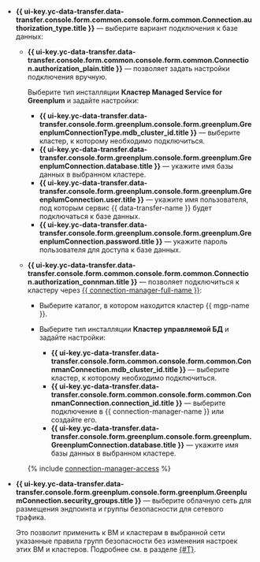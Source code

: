 
* **{{ ui-key.yc-data-transfer.data-transfer.console.form.common.console.form.common.Connection.authorization_type.title }}** — выберите вариант подключения к базе данных:

  * **{{ ui-key.yc-data-transfer.data-transfer.console.form.common.console.form.common.Connection.authorization_plain.title }}** — позволяет задать настройки подключения вручную.

    Выберите тип инсталляции **Кластер Managed Service for Greenplum** и задайте настройки:

      * **{{ ui-key.yc-data-transfer.data-transfer.console.form.greenplum.console.form.greenplum.GreenplumConnectionType.mdb_cluster_id.title }}** — выберите кластер, к которому необходимо подключиться.
      * **{{ ui-key.yc-data-transfer.data-transfer.console.form.greenplum.console.form.greenplum.GreenplumConnection.database.title }}** — укажите имя базы данных в выбранном кластере.      
      * **{{ ui-key.yc-data-transfer.data-transfer.console.form.greenplum.console.form.greenplum.GreenplumConnection.user.title }}** — укажите имя пользователя, под которым сервис {{ data-transfer-name }} будет подключаться к базе данных.
      * **{{ ui-key.yc-data-transfer.data-transfer.console.form.greenplum.console.form.greenplum.GreenplumConnection.password.title }}** — укажите пароль пользователя для доступа к базе данных.

  * **{{ ui-key.yc-data-transfer.data-transfer.console.form.common.console.form.common.Connection.authorization_connman.title }}** — позволяет подключиться к кластеру через [{{ connection-manager-full-name }}](../../../../metadata-hub/quickstart/connection-manager.md):

    * Выберите каталог, в котором находится кластер {{ mgp-name }}.
    * Выберите тип инсталляции **Кластер управляемой БД** и задайте настройки:

      * **{{ ui-key.yc-data-transfer.data-transfer.console.form.common.console.form.common.ConnmanConnection.mdb_cluster_id.title }}** — выберите кластер, к которому необходимо подключиться.      
      * **{{ ui-key.yc-data-transfer.data-transfer.console.form.common.console.form.common.ConnmanConnection.connection_id.title }}** — выберите подключение в {{ connection-manager-name }} или создайте его.
      * **{{ ui-key.yc-data-transfer.data-transfer.console.form.greenplum.console.form.greenplum.GreenplumConnection.database.title }}** — укажите имя базы данных в выбранном кластере.

    {% include [connection-manager-access](../../notes/connection-manager-access.md) %}

* **{{ ui-key.yc-data-transfer.data-transfer.console.form.greenplum.console.form.greenplum.GreenplumConnection.security_groups.title }}** — выберите облачную сеть для размещения эндпоинта и группы безопасности для сетевого трафика.

  Это позволит применить к ВМ и кластерам в выбранной сети указанные правила групп безопасности без изменения настроек этих ВМ и кластеров. Подробнее см. в разделе [{#T}](../../../../data-transfer/concepts/network.md).
